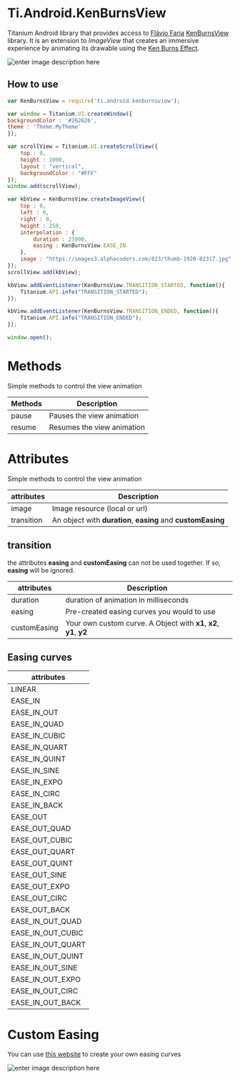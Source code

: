 # Ti.Android.KenBurnsView

Titanium Android library that provides access to [Flávio Faria](https://github.com/flavioarfaria) [KenBurnsView](https://github.com/flavioarfaria/KenBurnsView) library. It is an extension to *ImageView* that creates an immersive
experience by animating its drawable using the [Ken Burns Effect](https://en.wikipedia.org/wiki/Ken_Burns_effect).

![enter image description here](https://github.com/deckameron/Ti.Android.KevinBurnsView/blob/master/documentation/anim.gif)

## How to use
```javascript
var KenBurnsView = require('ti.android.kenburnsview');

var window = Titanium.UI.createWindow({
backgroundColor : '#262626',
theme : 'Theme.MyTheme'
});

var scrollView = Titanium.UI.createScrollView({
	top : 0,
	height : 1000,
	layout : "vertical",
	backgroundColor : "#FFF"
});
window.add(scrollView);

var kbView = KenBurnsView.createImageView({
	top : 0,
	left : 0,
	right : 0,
	height : 250,
	interpolation : {
		duration : 25000,
		easing : KenBurnsView.EASE_IN
	},
	image : "https://images3.alphacoders.com/823/thumb-1920-82317.jpg"
});
scrollView.add(kbView);

kbView.addEventListener(KenBurnsView.TRANSITION_STARTED, function(){
	Titanium.API.info("TRANSITION_STARTED");
});

kbView.addEventListener(KenBurnsView.TRANSITION_ENDED, function(){
	Titanium.API.info("TRANSITION_ENDED");
});

window.open();
```

# Methods
Simple methods to control the view animation

|Methods         |Description                  |
|----------------|-----------------------------|
|pause		 |Pauses the view animation    |                
|resume    	 |Resumes the view animation   |  

# Attributes
Simple methods to control the view animation

|attributes                |Description                          |
|----------------|-------------------------------|
|image			|Image resource (local or url)            
|transition    	|An object with **duration**, **easing**  and **customEasing**  

## transition
the attributes **easing** and **customEasing** can not be used together. If so, **easing** will be ignored.

|attributes                |Description         |
|---------------|-------------------------------|
|duration		|duration of animation in milliseconds       
|easing    		|Pre-created easing curves you would to use     
|customEasing	|Your own custom curve. A Object with **x1**, **x2**, **y1**, **y2**

## Easing curves

|attributes      | 
|----------------|
|LINEAR			
|EASE_IN    	
|EASE_IN_OUT    
|EASE_IN_QUAD    	
|EASE_IN_CUBIC   
|EASE_IN_QUART    	
|EASE_IN_QUINT    
|EASE_IN_SINE    
|EASE_IN_EXPO    
|EASE_IN_CIRC    	
|EASE_IN_BACK    
|EASE_OUT
|EASE_OUT_QUAD
|EASE_OUT_CUBIC
|EASE_OUT_QUART
|EASE_OUT_QUINT
|EASE_OUT_SINE
|EASE_OUT_EXPO
|EASE_OUT_CIRC
|EASE_OUT_BACK
|EASE_IN_OUT_QUAD
|EASE_IN_OUT_CUBIC
|EASE_IN_OUT_QUART
|EASE_IN_OUT_QUINT
|EASE_IN_OUT_SINE
|EASE_IN_OUT_EXPO
|EASE_IN_OUT_CIRC
|EASE_IN_OUT_BACK


# Custom Easing
You can use [this website](https://matthewlein.com/tools/ceaser) to create your own easing curves
       
![enter image description here](https://github.com/deckameron/Ti.Android.KevinBurnsView/blob/master/documentation/easing.png)

